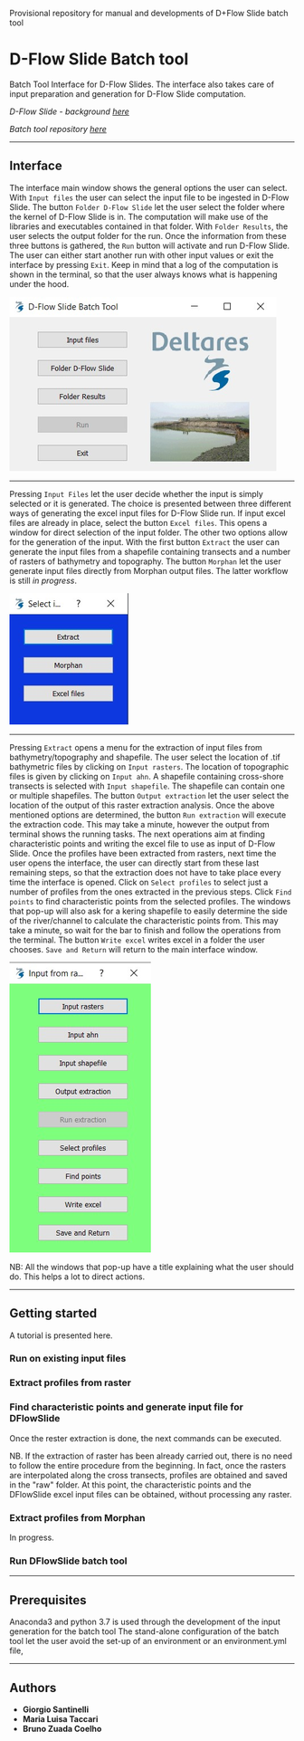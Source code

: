Provisional repository for manual and developments of D+Flow Slide batch tool

# D-Flow Slide Batch tool

Batch Tool Interface for D-Flow Slides. The interface also takes care of input preparation and generation for D-Flow Slide computation.

*D-Flow Slide - background [here](https://publicwiki.deltares.nl/display/GEO/Background+-+Detailed+check)* 

*Batch tool repository [here](https://repos.deltares.nl/repos/DFS)* 

---

## Interface
The interface main window shows the general options the user can select. With `Input files` the user can select the input file to be ingested in D-Flow Slide. The button `Folder D-Flow Slide` let the user select the folder where the kernel of D-Flow Slide is in. The computation will make use of the libraries and executables contained in that folder. With `Folder Results`, the user selects the output folder for the run. Once the information from these three buttons is gathered, the `Run` button will activate and run D-Flow Slide. The user can either start another run with other input values or exit the interface by pressing `Exit`. Keep in mind that a log of the computation is shown in the terminal, so that the user always knows what is happening under the hood. 

![win_main](static/win_main.jpeg)

---

Pressing `Input Files` let the user decide whether the input is simply selected or it is generated. The choice is presented between three different ways of generating the excel input files for D-Flow Slide run. If input excel files are already in place, select the button `Excel files`. This opens a window for direct selection of the input folder. The other two options allow for the generation of the input. With the first button `Extract` the user can generate the input files from a shapefile containing transects and a number of rasters of bathymetry and topography. The button `Morphan` let the user generate input files directly from Morphan output files. The latter workflow is still *in progress*. 

![win_selectinput.jpeg](static/win_selectinput.jpeg)

---

Pressing `Extract` opens a menu for the extraction of input files from bathymetry/topography and shapefile. The user select the location of .tif bathymetric files by clicking on `Input rasters`. The location of topographic files is given by clicking on `Input ahn`. A shapefile containing cross-shore transects is selected with `Input shapefile`. The shapefile can contain one or multiple shapefiles. The button `Output extraction` let the user select the location of the output of this raster extraction analysis. Once the above mentioned options are determined, the button `Run extraction` will execute the extraction code. This may take a minute, however the output from terminal shows the running tasks. The next operations aim at finding characteristic points and writing the excel file to use as input of D-Flow Slide. Once the profiles have been extracted from rasters, next time the user opens the interface, the user can directly start from these last remaining steps, so that the extraction does not have to take place every time the interface is opened. Click on `Select profiles` to select just a number of profiles from the ones extracted in the previous steps. Click `Find points` to find characteristic points from the selected profiles. The windows that pop-up will also ask for a kering shapefile to easily determine the side of the river/channel to calculate the characteristic points from. This may take a minute, so wait for the bar to finish and follow the operations from the terminal. The button `Write excel` writes excel in a folder the user chooses. `Save and Return` will return to the main interface window. 

![win_inputfromraster.jpeg](static/win_inputfromraster.jpeg)

NB: All the windows that pop-up have a title explaining what the user should do. This helps a lot to direct actions.

---


## Getting started
A tutorial is presented here.

### Run on existing input files

### Extract profiles from raster

### Find characteristic points and generate input file for DFlowSlide
Once the rester extraction is done, the next commands can be executed.

NB. If the extraction of raster has been already carried out, there is no need to follow the entire procedure from the beginning. In fact, once the rasters are interpolated along the cross transects, profiles are obtained and saved in the "raw" folder. At this point, the characteristic points and the DFlowSlide excel input files can be obtained, without processing any raster. 

### Extract profiles from Morphan
In progress.

### Run DFlowSlide batch tool


---

## Prerequisites

Anaconda3 and python 3.7 is used through the development of the input generation for the batch tool
The stand-alone configuration of the batch tool let the user avoid the set-up of an environment or an environment.yml file, 

---

## Authors
* **Giorgio Santinelli**
* **Maria Luisa Taccari**
* **Bruno Zuada Coelho**

